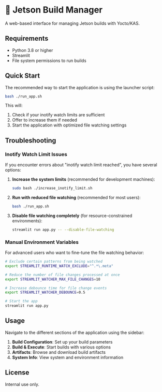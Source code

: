 # 🤖 Jetson Build Manager

A web-based interface for managing Jetson builds with Yocto/KAS.

## Requirements

- Python 3.8 or higher
- Streamlit
- File system permissions to run builds

## Quick Start

The recommended way to start the application is using the launcher script:

```bash
bash ./run_app.sh
```

This will:

1. Check if your inotify watch limits are sufficient
2. Offer to increase them if needed
3. Start the application with optimized file watching settings

## Troubleshooting

### Inotify Watch Limit Issues

If you encounter errors about "inotify watch limit reached", you have several options:

1. **Increase the system limits** (recommended for development machines):

   ```bash
   sudo bash ./increase_inotify_limit.sh
   ```

2. **Run with reduced file watching** (recommended for most users):

   ```bash
   bash ./run_app.sh
   ```

3. **Disable file watching completely** (for resource-constrained environments):
   ```bash
   streamlit run app.py -- --disable-file-watching
   ```

### Manual Environment Variables

For advanced users who want to fine-tune the file watching behavior:

```bash
# Exclude certain patterns from being watched
export STREAMLIT_RUNTIME_WATCH_EXCLUDE="^.*\.meta"

# Reduce the number of file changes processed at once
export STREAMLIT_WATCHER_MAX_FILE_CHANGES=10

# Increase debounce time for file change events
export STREAMLIT_WATCHER_DEBOUNCE=0.5

# Start the app
streamlit run app.py
```

## Usage

Navigate to the different sections of the application using the sidebar:

1. **Build Configuration**: Set up your build parameters
2. **Build & Execute**: Start builds with various options
3. **Artifacts**: Browse and download build artifacts
4. **System Info**: View system and environment information

## License

Internal use only.


